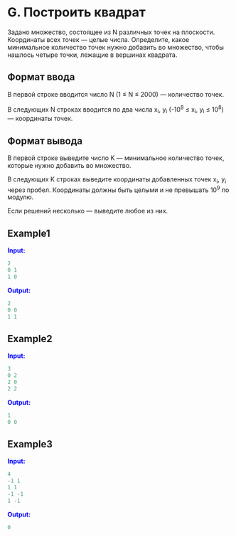 # G. Построить квадрат

Задано множество, состоящее из N различных точек на плоскости. Координаты всех точек — целые числа. Определите, какое минимальное количество точек нужно добавить во множество, чтобы нашлось четыре точки, лежащие в вершинах квадрата.

## Формат ввода

В первой строке вводится число N (1 &le; N &le; 2000) — количество точек.

В следующих N строках вводится по два числа x<sub>i</sub>, y<sub>i</sub> (-10<sup>8</sup> &le; x<sub>i</sub>, y<sub>i</sub> &le; 10<sup>8</sup>) — координаты точек.

## Формат вывода

В первой строке выведите число K — минимальное количество точек, которые нужно добавить во множество.

В следующих K строках выведите координаты добавленных точек x<sub>i</sub>, y<sub>i</sub> через пробел. Координаты должны быть целыми и не превышать 10<sup>9</sup> по модулю.

Если решений несколько — выведите любое из них.  

## Example1
<font color="blue">**Input:**</font>
```c++
2
0 1
1 0
```
<font color="blue">**Output:**</font>
```c++
2
0 0
1 1
``` 

## Example2
<font color="blue">**Input:**</font>
```c++
3
0 2
2 0
2 2
```
<font color="blue">**Output:**</font>
```c++
1
0 0
``` 

## Example3
<font color="blue">**Input:**</font>
```c++
4
-1 1
1 1
-1 -1
1 -1
```
<font color="blue">**Output:**</font>
```c++
0
``` 